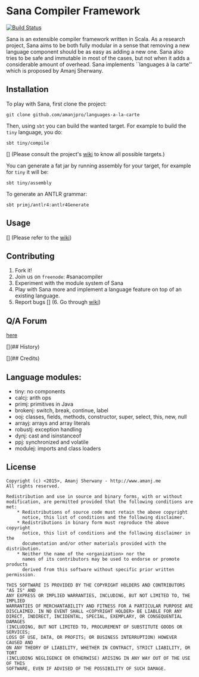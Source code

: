 # Sana Compiler Framework

[![Build Status](https://travis-ci.com/amanjpro/languages-a-la-carte.svg?token=xagHpp4qXzfWp5WxM1j3)](https://travis-ci.com/amanjpro/languages-a-la-carte)

Sana is an extensible compiler framework written in Scala. As a research
project, Sana aims to be both fully modular in a sense that removing a new
language component should be as easy as adding a new one. Sana also tries to be
safe and immutable in most of the cases, but not when it adds a considerable
amount of overhead. Sana implements ``languages à la carte'' which is proposed
by Amanj Sherwany.



## Installation

To play with Sana, first clone the project:
```
git clone github.com/amanjpro/languages-a-la-carte
```

Then, using `sbt` you can build the wanted target. For example to build the
`tiny` language, you do:

```
sbt tiny/compile
```

[] (Please consult the project's [wiki](https://github.com/amanjpro/sana/wiki)
to know all possible targets.)

You can generate a fat jar by running assembly for your target, for example for
`tiny` it will be:

```
sbt tiny/assembly
```

To generate an ANTLR grammar:
```
sbt primj/antlr4:antlr4Generate
```



## Usage

[] (Please refer to the [wiki](https://github.com/amanjpro/sana/wiki))

## Contributing

1. Fork it!
2. Join us on `freenode`: #sanacompiler
3. Experiment with the module system of Sana
4. Play with Sana more and implement a language feature on top of an
   existing language.
5. Report bugs
[] (6. Go through [wiki](https://github.com/amanjpro/sana/wiki/Contributing))

## Q/A Forum
[here](https://groups.google.com/d/forum/sana-compiler-framework)


[](## History)


[](## Credits)


## Language modules:
- tiny: no components
- calcj: arith ops
- primj: primitives in Java
- brokenj: switch, break, continue, label
- ooj: classes, fields, methods, constructor, super, select, this, new, null
- arrayj: arrays and array literals
- robustj: exception handling
- dynj: cast and isinstanceof
- ppj: synchronized and volatile
- modulej: imports and class loaders

## License

```
Copyright (c) <2015>, Amanj Sherwany - http://www.amanj.me
All rights reserved.

Redistribution and use in source and binary forms, with or without
modification, are permitted provided that the following conditions are met:
    * Redistributions of source code must retain the above copyright
      notice, this list of conditions and the following disclaimer.
    * Redistributions in binary form must reproduce the above copyright
      notice, this list of conditions and the following disclaimer in the
      documentation and/or other materials provided with the distribution.
    * Neither the name of the <organization> nor the
      names of its contributors may be used to endorse or promote products
      derived from this software without specific prior written permission.

THIS SOFTWARE IS PROVIDED BY THE COPYRIGHT HOLDERS AND CONTRIBUTORS "AS IS" AND
ANY EXPRESS OR IMPLIED WARRANTIES, INCLUDING, BUT NOT LIMITED TO, THE IMPLIED
WARRANTIES OF MERCHANTABILITY AND FITNESS FOR A PARTICULAR PURPOSE ARE
DISCLAIMED. IN NO EVENT SHALL <COPYRIGHT HOLDER> BE LIABLE FOR ANY
DIRECT, INDIRECT, INCIDENTAL, SPECIAL, EXEMPLARY, OR CONSEQUENTIAL DAMAGES
(INCLUDING, BUT NOT LIMITED TO, PROCUREMENT OF SUBSTITUTE GOODS OR SERVICES;
LOSS OF USE, DATA, OR PROFITS; OR BUSINESS INTERRUPTION) HOWEVER CAUSED AND
ON ANY THEORY OF LIABILITY, WHETHER IN CONTRACT, STRICT LIABILITY, OR TORT
(INCLUDING NEGLIGENCE OR OTHERWISE) ARISING IN ANY WAY OUT OF THE USE OF THIS
SOFTWARE, EVEN IF ADVISED OF THE POSSIBILITY OF SUCH DAMAGE.
```
